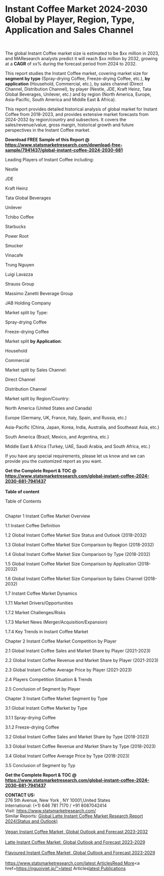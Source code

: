 <h1>Instant Coffee Market 2024-2030 Global by Player, Region, Type, Application and Sales Channel</h1><br/><p>The global Instant Coffee market size is estimated to be $xx million in 2023, and MAResearch analysts predict it will reach $xx million by 2032, growing at a <strong>CAGR</strong> of xx% during the forecast period from 2024 to 2032.</p><p>This report studies the Instant Coffee market, covering market size for <strong>segment by type</strong> (Spray-drying Coffee, Freeze-drying Coffee, etc.), <strong>by application</strong> (Household, Commercial, etc.), by sales channel (Direct Channel, Distribution Channel), by player (Nestle, JDE, Kraft Heinz, Tata Global Beverages, Unilever, etc.) and by region (North America, Europe, Asia-Pacific, South America and Middle East & Africa).</p><p>This report provides detailed historical analysis of global market for Instant Coffee from 2018-2023, and provides extensive market forecasts from 2024-2032 by region/country and subsectors. It covers the sales/revenue/value, gross margin, historical growth and future perspectives in the Instant Coffee market.</p><p><strong>Download FREE Sample of this Report @ <a href="https://www.statsmarketresearch.com/download-free-sample/7941437/global-instant-coffee-2024-2030-681">https://www.statsmarketresearch.com/download-free-sample/7941437/global-instant-coffee-2024-2030-681</a></strong></p><p>Leading Players of Instant Coffee including:</p><p>Nestle</p><p>JDE</p><p>Kraft Heinz</p><p>Tata Global Beverages</p><p>Unilever</p><p>Tchibo Coffee</p><p>Starbucks</p><p>Power Root</p><p>Smucker</p><p>Vinacafe</p><p>Trung Nguyen</p><p>Luigi Lavazza</p><p>Strauss Group</p><p>Massimo Zanetti Beverage Group</p><p>JAB Holding Company</p><p>Market split by Type:</p><p>Spray-drying Coffee</p><p>Freeze-drying Coffee</p><p>Market split <strong>by Application</strong>:</p><p>Household</p><p>Commercial</p><p>Market split by Sales Channel:</p><p>Direct Channel</p><p>Distribution Channel</p><p>Market split by Region/Country:</p><p>North America (United States and Canada)</p><p>Europe (Germany, UK, France, Italy, Spain, and Russia, etc.)</p><p>Asia-Pacific (China, Japan, Korea, India, Australia, and Southeast Asia, etc.)</p><p>South America (Brazil, Mexico, and Argentina, etc.)</p><p>Middle East & Africa (Turkey, UAE, Saudi Arabia, and South Africa, etc.)</p><p>If you have any special requirements, please let us know and we can provide you the customized report as you want.</p><div><b>Get the Complete Report & TOC @ <a href="https://www.statsmarketresearch.com/global-instant-coffee-2024-2030-681-7941437">https://www.statsmarketresearch.com/global-instant-coffee-2024-2030-681-7941437</a></b></div><br><b>Table of content</b><p>Table of Contents<br />
 
 <br />
 
 Chapter 1 Instant Coffee Market Overview<br />
 
  1.1 Instant Coffee Definition<br />
 
  1.2 Global Instant Coffee Market Size Status and Outlook (2018-2032)<br />
 
  1.3 Global Instant Coffee Market Size Comparison by Region (2018-2032)<br />
 
  1.4 Global Instant Coffee Market Size Comparison by Type (2018-2032)<br />
 
  1.5 Global Instant Coffee Market Size Comparison by Application (2018-2032)<br />
 
  1.6 Global Instant Coffee Market Size Comparison by Sales Channel (2018-2032)<br />
 
  1.7 Instant Coffee Market Dynamics<br />
 
  1.7.1 Market Drivers/Opportunities<br />
 
  1.7.2 Market Challenges/Risks<br />
 
  1.7.3 Market News (Merger/Acquisition/Expansion)<br />
 
  1.7.4 Key Trends in Instant Coffee Market<br />
 
 Chapter 2 Instant Coffee Market Competition by Player<br />
 
  2.1 Global Instant Coffee Sales and Market Share by Player (2021-2023)<br />
 
  2.2 Global Instant Coffee Revenue and Market Share by Player (2021-2023)<br />
 
  2.3 Global Instant Coffee Average Price by Player (2021-2023)<br />
 
  2.4 Players Competition Situation & Trends<br />
 
  2.5 Conclusion of Segment by Player<br />
 
 Chapter 3 Instant Coffee Market Segment by Type<br />
 
  3.1 Global Instant Coffee Market by Type<br />
 
  3.1.1 Spray-drying Coffee<br />
 
  3.1.2 Freeze-drying Coffee<br />
 
  3.2 Global Instant Coffee Sales and Market Share by Type (2018-2023)<br />
 
  3.3 Global Instant Coffee Revenue and Market Share by Type (2018-2023)<br />
 
  3.4 Global Instant Coffee Average Price by Type (2018-2023)<br />
 
  3.5 Conclusion of Segment by Typ<br><div><b>Get the Complete Report & TOC @ <a href="https://www.statsmarketresearch.com/global-instant-coffee-2024-2030-681-7941437">https://www.statsmarketresearch.com/global-instant-coffee-2024-2030-681-7941437</a></b></div></p> <b>CONTACT US:</b><br>276 5th Avenue, New York , NY 10001,United States<br>International: (+1) 646 781 7170 / +91 8087042414<br>Visit: <a href="https://www.statsmarketresearch.com/">https://www.statsmarketresearch.com/</a><br>Similar Reports: <a href="https://www.statsmarketresearch.com/global-instant-coffee-2024-2030-681-7941437">Global Latte Instant Coffee Market Research Report 2024(Status and Outlook)</a><br/><br/><a href="https://www.statsmarketresearch.com/global-instant-coffee-2024-2030-681-7941437">Vegan Instant Coffee Market, Global Outlook and Forecast 2023-2032</a><br/><br/><a href="https://www.statsmarketresearch.com/global-instant-coffee-2024-2030-681-7941437">Latte Instant Coffee Market, Global Outlook and Forecast 2023-2029</a><br/><br/><a href="https://www.statsmarketresearch.com/global-instant-coffee-2024-2030-681-7941437">Flavoured Instant Coffee Market, Global Outlook and Forecast 2023-2029</a><br/><br/><a href="https://gyeongbokgung.com">https://www.statsmarketresearch.com/</a><a href="https://hallyeomaritime.com">latest Articles</a><a href="https://jingwansa.com">Read More</a><a href=https://nguoiviet.jp/">latest Articles</a><a href="https://www.intelmarketresearch.com/">latest Publications</a>